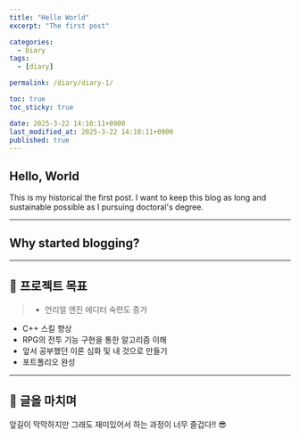 ```yaml
---
title: "Hello World"
excerpt: "The first post"

categories:
  - Diary
tags:
  - [diary]

permalink: /diary/diary-1/

toc: true
toc_sticky: true

date: 2025-3-22 14:10:11+0900
last_modified_at: 2025-3-22 14:10:11+0900
published: true
---
```


## Hello, World

This is my historical the first post. I want to keep this blog as long and sustainable possible as I pursuing doctoral's degree. 

***

## Why started blogging?


***

## 👻 프로젝트 목표
> - 언리얼 엔진 에디터 숙련도 증가
- C++ 스킬 향상
- RPG의 전투 기능 구현을 통한 알고리즘 이해
- 앞서 공부했던 이론 심화 및 내 것으로 만들기
- 포트폴리오 완성

***

## 👻 글을 마치며
앞길이 막막하지만 그래도 재미있어서 하는 과정이 너무 즐겁다!! 😎